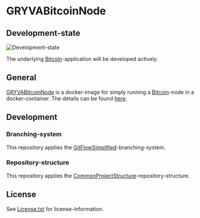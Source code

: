 # GRYVABitcoinNode

## Development-state

![Development-state](https://img.shields.io/badge/development--state-maintenance%20updates%20only-green)

The underlying [Bitcoin](https://bitcoin.org)-application will be developed actively.

## General

[GRYVABitcoinNode](https://projects.aniondev.de/PublicProjects/GRYVAImages/GRYVABitcoinNode) is a docker-image for simply running a [Bitcoin](https://bitcoin.org)-node in a docker-container.
The details can be found [here](https://projects.aniondev.de/PublicProjects/GRYVAImages/GRYVABitcoinNode/-/tree/main/GRYVABitcoinNode).

## Development

### Branching-system

This repository applies the [GitFlowSimplified](https://projects.aniondev.de/PublicProjects/Common/ProjectTemplates/-/blob/main/Conventions/BranchingSystem/GitFlowSimplified/GitFlowSimplified.md)-branching-system.

### Repository-structure

This repository applies the [CommonProjectStructure](https://projects.aniondev.de/PublicProjects/Common/ProjectTemplates/-/blob/main/Conventions/RepositoryStructure/CommonProjectStructure/CommonProjectStructure.md)-repository-structure.

## License

See [License.txt](https://projects.aniondev.de/PublicProjects/GRYVAImages/GRYVABitcoinNode/-/raw/main/License.txt) for license-information.
